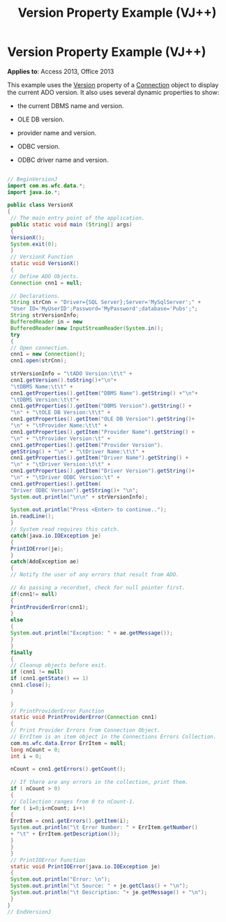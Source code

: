 ﻿---
title: Version Property Example (VJ++)
TOCTitle: Version Property Example (VJ++)
ms:assetid: c4f007b8-177d-967e-7f3b-a8945264099b
ms:mtpsurl: https://msdn.microsoft.com/library/JJ249963(v=office.15)
ms:contentKeyID: 48547600
ms.date: 09/18/2015
mtps_version: v=office.15
---

# Version Property Example (VJ++)


**Applies to**: Access 2013, Office 2013

This example uses the [Version](version-property-ado.md) property of a [Connection](connection-object-ado.md) object to display the current ADO version. It also uses several dynamic properties to show:

  - the current DBMS name and version.

  - OLE DB version.

  - provider name and version.

  - ODBC version.

  - ODBC driver name and version.

<!-- end list -->

```java 
 
// BeginVersionJ 
import com.ms.wfc.data.*; 
import java.io.*; 
 
public class VersionX 
{ 
 // The main entry point of the application. 
 public static void main (String[] args) 
 { 
 VersionX(); 
 System.exit(0); 
 } 
 // VersionX Function 
 static void VersionX() 
 { 
 // Define ADO Objects. 
 Connection cnn1 = null; 
 
 // Declarations. 
 String strCnn = "Driver={SQL Server};Server='MySqlServer';" + 
 "User ID='MyUserID';Password='MyPassword';database='Pubs';"; 
 String strVersionInfo; 
 BufferedReader in = new 
 BufferedReader(new InputStreamReader(System.in)); 
 try 
 { 
 // Open connection. 
 cnn1 = new Connection(); 
 cnn1.open(strCnn); 
 
 strVersionInfo = "\tADO Version:\t\t" + 
 cnn1.getVersion().toString()+"\n"+ 
 "\tDBMS Name:\t\t" + 
 cnn1.getProperties().getItem("DBMS Name").getString() +"\n"+ 
 "\tDBMS Version:\t\t"+ 
 cnn1.getProperties().getItem("DBMS Version").getString() + 
 "\n" + "\tOLE DB Version:\t\t" + 
 cnn1.getProperties().getItem("OLE DB Version").getString()+ 
 "\n" + "\tProvider Name:\t\t" + 
 cnn1.getProperties().getItem("Provider Name").getString() + 
 "\n" + "\tProvider Version:\t" + 
 cnn1.getProperties().getItem("Provider Version"). 
 getString() + "\n" + "\tDriver Name:\t\t" + 
 cnn1.getProperties().getItem("Driver Name").getString() + 
 "\n" + "\tDriver Version:\t\t" + 
 cnn1.getProperties().getItem("Driver Version").getString()+ 
 "\n" + "\tDriver ODBC Version:\t" + 
 cnn1.getProperties().getItem( 
 "Driver ODBC Version").getString()+ "\n"; 
 System.out.println("\n\n" + strVersionInfo); 
 
 System.out.println("Press <Enter> to continue.."); 
 in.readLine(); 
 } 
 // System read requires this catch. 
 catch(java.io.IOException je) 
 { 
 PrintIOError(je); 
 } 
 catch(AdoException ae) 
 { 
 // Notify the user of any errors that result from ADO. 
 
 // As passing a recordset, check for null pointer first. 
 if(cnn1!= null) 
 { 
 PrintProviderError(cnn1); 
 } 
 else 
 { 
 System.out.println("Exception: " + ae.getMessage()); 
 } 
 } 
 finally 
 { 
 // Cleanup objects before exit. 
 if (cnn1 != null) 
 if (cnn1.getState() == 1) 
 cnn1.close(); 
 } 
 
 } 
 // PrintProviderError Function 
 static void PrintProviderError(Connection cnn1) 
 { 
 // Print Provider Errors from Connection Object. 
 // ErrItem is an item object in the Connections Errors Collection. 
 com.ms.wfc.data.Error ErrItem = null; 
 long nCount = 0; 
 int i = 0; 
 
 nCount = cnn1.getErrors().getCount(); 
 
 // If there are any errors in the collection, print them. 
 if ( nCount > 0) 
 { 
 // Collection ranges from 0 to nCount-1. 
 for ( i=0;i<nCount; i++) 
 { 
 ErrItem = cnn1.getErrors().getItem(i); 
 System.out.println("\t Error Number: " + ErrItem.getNumber() 
 + "\t" + ErrItem.getDescription()); 
 } 
 } 
 } 
 // PrintIOError Function 
 static void PrintIOError(java.io.IOException je) 
 { 
 System.out.println("Error: \n"); 
 System.out.println("\t Source: " + je.getClass() + "\n"); 
 System.out.println("\t Description: "+ je.getMessage() + "\n"); 
 } 
} 
// EndVersionJ 
```

